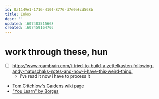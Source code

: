 ```yaml
---
id: 0a1149e1-1716-410f-8776-d7e0e6cd568b
title: Inbox
desc: ''
updated: 1607483515668
created: 1607459164705
---
```


# work through these, hun

- [ ] https://www.roambrain.com/i-tried-to-build-a-zettelkasten-following-andy-matuschaks-notes-and-now-i-have-this-weird-thing/
  - i've read it now i have to process it
- [Tom Critchlow's Gardens wiki page](https://tomcritchlow.com/wiki/wikis/)
- ["You Learn" by Borges](https://hellopoetry.com/poem/670010/you-learn-by-jorge-luis-borges/)